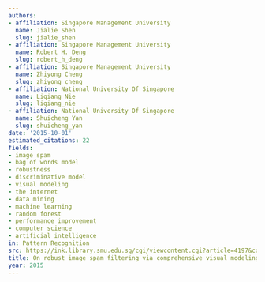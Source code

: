 ```yaml
---
authors:
- affiliation: Singapore Management University
  name: Jialie Shen
  slug: jialie_shen
- affiliation: Singapore Management University
  name: Robert H. Deng
  slug: robert_h_deng
- affiliation: Singapore Management University
  name: Zhiyong Cheng
  slug: zhiyong_cheng
- affiliation: National University Of Singapore
  name: Liqiang Nie
  slug: liqiang_nie
- affiliation: National University Of Singapore
  name: Shuicheng Yan
  slug: shuicheng_yan
date: '2015-10-01'
estimated_citations: 22
fields:
- image spam
- bag of words model
- robustness
- discriminative model
- visual modeling
- the internet
- data mining
- machine learning
- random forest
- performance improvement
- computer science
- artificial intelligence
in: Pattern Recognition
src: https://ink.library.smu.edu.sg/cgi/viewcontent.cgi?article=4197&context=sis_research
title: On robust image spam filtering via comprehensive visual modeling
year: 2015
---
```

